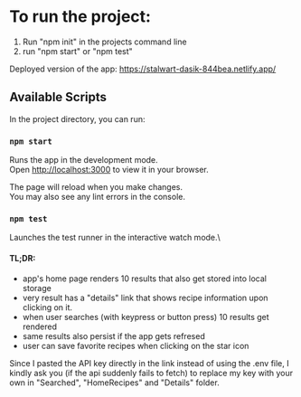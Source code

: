# To run the project:

1. Run "npm init" in the projects command line
2. run "npm start" or "npm test"

Deployed version of the app: https://stalwart-dasik-844bea.netlify.app/

## Available Scripts

In the project directory, you can run:

### `npm start`

Runs the app in the development mode.\
Open [http://localhost:3000](http://localhost:3000) to view it in your browser.

The page will reload when you make changes.\
You may also see any lint errors in the console.

### `npm test`

Launches the test runner in the interactive watch mode.\


#### TL;DR:  
- app's home page renders 10 results that also get stored into local storage 
- very result has a "details" link that shows recipe information upon clicking on it.
- when user searches (with keypress or button press) 10 results get rendered
- same results also persist if the app gets refresed
- user can save favorite recipes when clicking on the star icon

Since I pasted the API key directly in the link instead of using the .env file, I kindly ask you (if the api suddenly fails to fetch) to replace my key with your own in "Searched", "HomeRecipes" and "Details" folder. 
